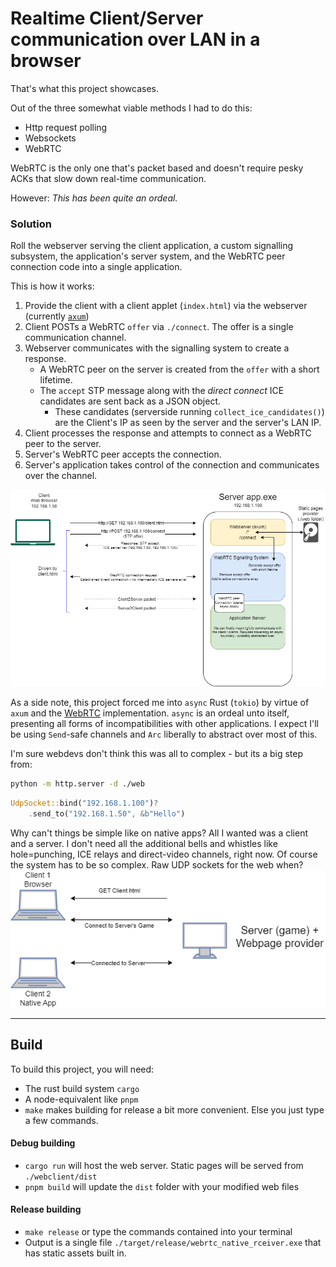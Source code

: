 # Realtime Client/Server communication over LAN in a browser
That's what this project showcases.

Out of the three somewhat viable methods I had to do this:
- Http request polling
- Websockets
- WebRTC

WebRTC is the only one that's packet based and doesn't require pesky ACKs that slow down real-time communication.

However: *This has been quite an ordeal.*

### Solution
Roll the webserver serving the client application, a custom signalling subsystem, the application's server system, and the WebRTC peer connection code into a single application.

This is how it works:
1. Provide the client with a client applet (`index.html`) via the webserver (currently [`axum`](https://github.com/tokio-rs/axum))
2. Client POSTs a WebRTC `offer` via `./connect`. The offer is a single communication channel.
3. Webserver communicates with the signalling system to create a response.
    - A WebRTC peer on the server is created from the `offer` with a short lifetime.
    - The `accept` STP message along with the *direct connect* ICE candidates are sent back as a JSON object.
        - These candidates (serverside running `collect_ice_candidates()`) are the Client's IP as seen by the server and the server's LAN IP.
4. Client processes the response and attempts to connect as a WebRTC peer to the server.
5. Server's WebRTC peer accepts the connection.
6. Server's application takes control of the connection and communicates over the channel.

![](./docs/README/ServerOnWebRTC.png)

As a side note, this project forced me into `async` Rust (`tokio`) by virtue of `axum` and the [WebRTC](https://github.com/uniciant/just-webrtc/tree/main/crates/just-webrtc) implementation. `async` is an ordeal unto itself, presenting all forms of incompatibilities with other applications. I expect I'll be using `Send`-safe channels and `Arc` liberally to abstract over most of this.

I'm sure webdevs don't think this was all to complex - but its a big step from:
```bash
python -m http.server -d ./web
```
```rust
UdpSocket::bind("192.168.1.100")?
    .send_to("192.168.1.50", &b"Hello")
```

Why can't things be simple like on native apps? All I wanted was a client and a server. I don't need all the additional bells and whistles like hole=punching, ICE relays and direct-video channels, right now. Of course the system has to be so complex. Raw UDP sockets for the web when?
![](./docs/README/ClientServer.png)

-----

## Build
To build this project, you will need:
- The rust build system `cargo`
- A node-equivalent like `pnpm`
- `make` makes building for release a bit more convenient. Else you just type a few commands.

#### Debug building
- `cargo run` will host the web server. Static pages will be served from `./webclient/dist`
- `pnpm build` will update the `dist` folder with your modified web files

#### Release building
- `make release` or type the commands contained into your terminal
- Output is a single file `./target/release/webrtc_native_rceiver.exe` that has static assets built in.